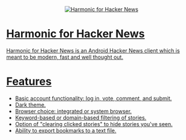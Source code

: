 <a href="https://github.com/SimonHalvdansson/Harmonic-HN#readme">
<p align="center"> <img src="harmonic-25-percent.png" alt="Harmonic for Hacker News" /> </p>

# Harmonic for Hacker News

Harmonic for Hacker News is an Android Hacker News client which is meant to be modern, fast and well thought out.
# Features

* Basic account functionality: log in, vote, comment, and submit.
* Dark theme.
* Browser choice: integrated or system browser.
* Keyword-based or domain-based filtering of stories.
* Option of "clearing clicked stories" to hide stories you've seen.
* Ability to export bookmarks to a text file.
